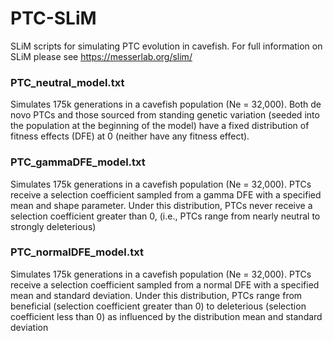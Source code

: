 # PTC-SLiM
SLiM scripts for simulating PTC evolution in cavefish. For full information on SLiM please see https://messerlab.org/slim/

### PTC_neutral_model.txt
Simulates 175k generations in a cavefish population (Ne = 32,000). Both de novo PTCs and those sourced from standing genetic variation (seeded into the population at the beginning of the model) have a fixed distribution of fitness effects (DFE) at 0 (neither have any fitness effect). 

### PTC_gammaDFE_model.txt
Simulates 175k generations in a cavefish population (Ne = 32,000). PTCs receive a selection coefficient sampled from a gamma DFE with a specified mean and shape parameter. Under this distribution, PTCs never receive a selection coefficient greater than 0, (i.e., PTCs range from nearly neutral to strongly deleterious)

### PTC_normalDFE_model.txt
Simulates 175k generations in a cavefish population (Ne = 32,000). PTCs receive a selection coefficient sampled from a normal DFE with a specified mean and standard deviation. Under this distribution, PTCs range from beneficial (selection coefficient greater than 0) to deleterious (selection coefficient less than 0) as influenced by the distribution mean and standard deviation 
